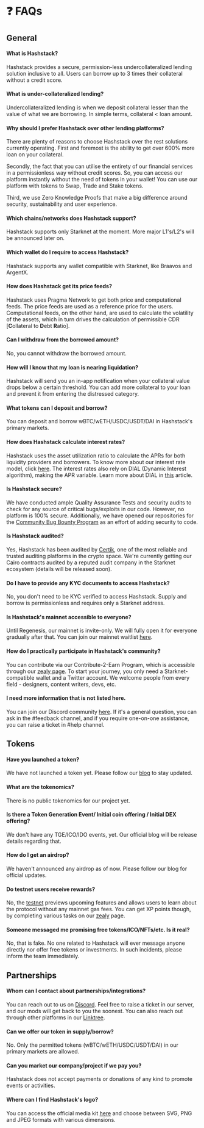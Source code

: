 # ❓ FAQs

## General

#### What is Hashstack?

Hashstack provides a secure, permission-less undercollateralized lending solution inclusive to all. Users can borrow up to 3 times their collateral without a credit score.

#### What is under-collateralized lending?

Undercollateralized lending is when we deposit collateral lesser than the value of what we are borrowing. In simple terms, collateral < loan amount.

#### **Why should I prefer Hashstack over other lending platforms?**

There are plenty of reasons to choose Hashstack over the rest solutions currently operating. First and foremost is the ability to get over 600% more loan on your collateral.

Secondly, the fact that you can utilise the entirety of our financial services in a permissionless way without credit scores. So, you can access our platform instantly without the need of tokens in your wallet! You can use our platform with tokens to Swap, Trade and Stake tokens.

Third, we use Zero Knowledge Proofs that make a big difference around security, sustainability and user experience.

#### Which chains/networks does Hashstack support?

Hashstack supports only Starknet at the moment. More major L1's/L2's will be announced later on.

#### **Which wallet do I require to access Hashstack?**

Hashstack supports any wallet compatible with Starknet, like Braavos and ArgentX.

#### **How does Hashstack get its price feeds?**

Hashstack uses Pragma Network to get both price and computational feeds. The price feeds are used as a reference price for the users. Computational feeds, on the other hand, are used to calculate the volatility of the assets, which in turn drives the calculation of permissible CDR \[**C**ollateral to **D**ebt **R**atio].

#### **Can I withdraw from the borrowed amount?**

No, you cannot withdraw the borrowed amount.

#### **How will I know that my loan is nearing liquidation?**

Hashstack will send you an in-app notification when your collateral value drops below a certain threshold. You can add more collateral to your loan and prevent it from entering the distressed category.

#### **What tokens can I deposit and borrow?**

You can deposit and borrow wBTC/wETH/USDC/USDT/DAI in Hashstack's primary markets.

#### **How does Hashstack calculate interest rates?**

Hashstack uses the asset utilization ratio to calculate the APRs for both liquidity providers and borrowers. To know more about our interest rate model, click [here](https://docs.hashstack.finance/risk/interest-rate-model). The interest rates also rely on DIAL (Dynamic Interest algorithm), making the APR variable. Learn more about DIAL in [this](https://blog.hashstack.finance/deconstructing-hashstacks-dynamic-interest-algorithm-dial/) article.

#### **Is Hashstack secure?**

We have conducted ample Quality Assurance Tests and security audits to check for any source of critical bugs/exploits in our code. However, no platform is 100% secure. Additionally, we have opened our repositories for the [Community Bug Bounty Program](https://blog.hashstack.finance/launching-community-bug-bounty/) as an effort of adding security to code.

#### Is Hashstack audited?

Yes, Hashstack has been audited by [Certik](https://certik.com/projects/hashstack/), one of the most reliable and trusted auditing platforms in the crypto space. We're currently getting our Cairo contracts audited by a reputed audit company in the Starknet ecosystem (details will be released soon).

#### **Do I have to provide any KYC documents to access Hashstack?**

No, you don't need to be KYC verified to access Hashstack. Supply and borrow is permissionless and requires only a Starknet address.

#### Is Hashstack's mainnet accessible to everyone?

Until Regenesis, our mainnet is invite-only. We will fully open it for everyone gradually after that. You can join our mainnet waitlist [here](https://spearmint.xyz/p/hashstack).

#### How do I practically participate in Hashstack's community?

You can contribute via our Contribute-2-Earn Program, which is accessible through our [zealy page](https://zealy.io/c/hashstack/questboard). To start your journey, you only need a Starknet-compatible wallet and a Twitter account. We welcome people from every field - designers, content writers, devs, etc.

#### I need more information that is not listed here.

You can join our Discord community [here](https://discord.gg/hashstack). If it's a general question, you can ask in the #feedback channel, and if you require one-on-one assistance, you can raise a ticket in #help channel.



## **Tokens**

#### **Have you launched a token?**

We have not launched a token yet. Please follow our [blog](https://blog.hashstack.finance/) to stay updated.

#### **What are the tokenomics?**

There is no public tokenomics for our project yet.

#### **Is there a Token Generation Event/ Initial coin offering / Initial DEX offering?**

We don't have any TGE/ICO/IDO events, yet. Our official blog will be release details regarding that.

#### **How do I get an airdrop?**

We haven't announced any airdrop as of now. Please follow our blog for official updates.

#### **Do testnet users receive rewards?**

No, the [testnet](http://testnet.hashstack.finance/) previews upcoming features and allows users to learn about the protocol without any mainnet gas fees. You can get XP points though, by completing various tasks on our [zealy](https://zealy.io/c/hashstack/questboard) page.

#### **Someone messaged me promising free tokens/ICO/NFTs/etc. Is it real?**

No, that is fake. No one related to Hashstack will ever message anyone directly nor offer free tokens or investments. In such incidents, please inform the team immediately.



## **Partnerships**

#### **Whom can I contact about partnerships/integrations?**

You can reach out to us on [Discord](https://discord.gg/hashstack). Feel free to raise a ticket in our server, and our mods will get back to you the soonest. You can also reach out through other platforms in our [Linktree](https://www.notion.so/5e958f44a3e74aa3b59511d5cb765c3e?pvs=21).

#### **Can we offer our token in supply/borrow?**

No. Only the permitted tokens (wBTC/wETH/USDC/USDT/DAI) in our primary markets are allowed.

#### **Can you market our company/project if we pay you?**

Hashstack does not accept payments or donations of any kind to promote events or activities.

#### **Where can I find Hashstack's logo?**

You can access the official media kit [here](https://drive.google.com/drive/folders/1MwIGFymRuE8FWGDRCJjPBQwNBjhX\_Dro) and choose between SVG, PNG and JPEG formats with various dimensions.
